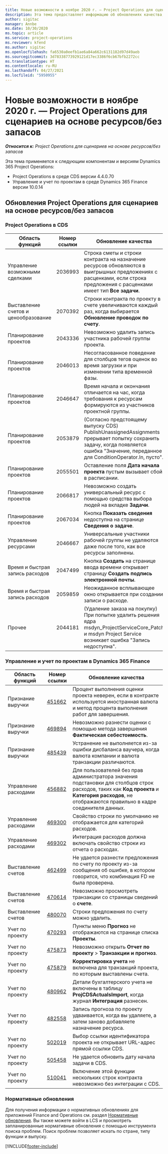 ```yaml
---
title: Новые возможности в ноябре 2020 г. — Project Operations для сценариев на основе ресурсов/без запасов
description: Эта тема предоставляет информацию об обновлениях качества, доступных в выпуске Project Operations за ноябрь 2020 г., для сценариев на основе ресурсов/без запасов.
author: sigitac
manager: Annbe
ms.date: 10/30/2020
ms.topic: article
ms.service: project-operations
ms.reviewer: kfend
ms.author: sigitac
ms.openlocfilehash: fa6530a0eefb1ae6a84a662c6131182d97d49aeb
ms.sourcegitcommit: 3d78338773929121d17ec3386f6cb67bfb2272cc
ms.translationtype: HT
ms.contentlocale: ru-RU
ms.lasthandoff: 04/27/2021
ms.locfileid: "5950955"
---
```

# <a name="whats-new-november-2020---project-operations-for-resourcenon-stocked-based-scenarios"></a>Новые возможности в ноябре 2020 г. — Project Operations для сценариев на основе ресурсов/без запасов

_**Относится к:** Project Operations для сценариев на основе ресурсов/без запасов_

Эта тема применяется к следующим компонентам и версиям Dynamics 365 Project Operations:

- Project Operations в среде CDS версии 4.4.0.70
- Управление и учет по проектам в среде Dynamics 365 Finance версии 10.0.14

## <a name="updates-to-project-operations-for-resource-non-stocked-based-scenarios"></a>Обновления Project Operations для сценариев на основе ресурсов/без запасов

### <a name="project-operations-on-cds"></a>Project Operations в CDS

| Область функций                 | Номер ссылки | Обновление качества                                                                                                                                                                    |
|------------------------------|------------------|-----------------------------------------------------------------------------------------------------------------------------------------------------------------------------------|
|   Управление возможными сделками       | 2036993          | Строка сметы и строки контракта на назначение ресурсов обновляются в выигрышных предложениях с расценками, если строка предложения с расценками имеет тип **Все задачи**.                                                 |
| Выставление счетов и ценообразование          | 2070392          | Строки контракта по проекту в счете увеличиваются каждый раз, когда выбирается **Обновление проводок по счету**.                                                                         |
| Планирование проектов             | 2043336          | Невозможно удалить запись участника рабочей группы проекта.                                                                                                                                  |
| Планирование проектов             | 2046013          | Несогласованное поведение для столбцов тегов оценок во время загрузки и при изменении типа временной фазы.                                                                                   |
| Планирование проектов             | 2046647          | Время начала и окончания отличается на час, когда требования к ресурсам формируются из участников проектной группы.                                                                      |
| Планирование проектов             | 2053879          | (Согласно предстоящему выпуску CDS) PublishUnassignedAssignments прерывает попытку сохранить задачу, когда появляется ошибка "Значение, переданное для ConditionOperator.In, пусто".                       |
| Планирование проектов             | 2055501          | Оставление поля **Дата начала проекта** пустым вызывает сбой в расписании.                                                                                                      |
| Планирование проектов             | 2066817          | Невозможно создать универсальный ресурс с помощью средства выбора людей на вкладке **Задачи**.                                                                                                   |
| Планирование проектов             | 2067034          | Кнопка **Показать сведения** недоступна на странице **Сведения о задаче**.                                                                                                       |
| Управление ресурсами          | 2046667          | Универсальные участники рабочей группы не удаляются даже после того, как все ресурсы заполнены.                                                                                                    |
| Время и быстрая запись расходов | 2047499          | Кнопка **Создать** на странице ввода времени открывает страницу **Создать подпись электронной почты**.                                                                                               |
| Время и быстрая запись расходов | 2059859          | Неожиданное всплывающее окно открывается при создании записи о расходе.                                                                                                                         |
| Прочее                        | 2044181          | (Удаление заказа на покупку) При попытке удалить решения ядра msdyn_ProjectServiceCore_Patch и msdyn Project Service возникает ошибка "Запись недоступна".  |

### <a name="project-management-and-accounting-in-dynamics-365-finance"></a>Управление и учет по проектам в Dynamics 365 Finance

| Область функций        | Номер ссылки | Обновление качества                                                                                                                                                            |
|---------------------|------------------|---------------------------------------------------------------------------------------------------------------------------------------------------------------------------|
| Признание выручки | [451662](https://fix.lcs.dynamics.com/Issue/Details/?bugId=451662)           | Процент выполнения оценки проекта неверен, если в контракте используется иностранная валюта и метод процента выполнения работ для завершения.                     |
| Признание выручки | [469894](https://fix.lcs.dynamics.com/Issue/Details/?bugId=469894)           | Невозможно разнести оценки с помощью метода завершения **Фактическая себестоимость**.                                                                                                    |
| Признание выручки | [485439](https://fix.lcs.dynamics.com/Issue/Details/?bugId=485439)           | Устранение не выполняется из-за ошибки дисбаланса ваучера, когда валюта компании и валюта транзакции различаются.                                              |
| Управление расходами  | [456882](https://fix.lcs.dynamics.com/Issue/Details/?bugId=456822)           | Для пользователей без прав администратора значения подстановки для столбцов строк расходов, таких как **Код проекта** и **Категория расходов**, не отображаются правильно в кадре соединителя данных. |
| Управление расходами  | [469300](https://fix.lcs.dynamics.com/Issue/Details/?bugId=469300)           | Свойство строки по умолчанию не отображается для категорий расходов.                                                                                                         |
| Управление расходами  | [469302](https://fix.lcs.dynamics.com/Issue/Details/?bugId=469302)           | Интеграция расходов должна включать свойство строки из отчета о расходах.                                                                                             |
| Выставление счетов           | [462499](https://fix.lcs.dynamics.com/Issue/Details/?bugId=462499)           | Не удается разнести предложения по счету по проекту из-за сообщения об ошибке, в котором говорится, что комбинация FD не была проверена.                                                    |
| Выставление счетов           | [470614](https://fix.lcs.dynamics.com/Issue/Details/?bugId=470614)           | Невозможно просмотреть транзакции со страницы сведений о **счете**.                                                                                                              |
| Выставление счетов           | [480070](https://fix.lcs.dynamics.com/Issue/Details/?bugId=480070)           | Строки предложения по счету можно удалить.                                                                                                                                  |
| Учет по проекту  | [470293](https://fix.lcs.dynamics.com/Issue/Details/?bugId=470293)           | Пункты меню **Прогноз** не отображаются на странице списка **Проекты**.                                                                                                   |
| Учет по проекту  | [475873](https://fix.lcs.dynamics.com/Issue/Details/?bugId=475873)           | Невозможно открыть **Отчет по проекту**   > **Транзакции и прогноз**.                                                                                                       |
| Учет по проекту  | [475879](https://fix.lcs.dynamics.com/Issue/Details/?bugId=475879)           | **Корректировка учета** не включена для транзакций проекта, по которым выставлены счета.                                                                                                  |
| Учет по проекту  | [480962](https://fix.lcs.dynamics.com/Issue/Details/?bugId=480962)           | Детали бухгалтерского учета не включены в таблицу **ProjCDSActualsImport**, когда журнал **Интеграция** разнесен.                                                  |
| Учет по проекту  | [482558](https://fix.lcs.dynamics.com/Issue/Details/?bugId=482558)           | Запись прогноза по проекту удваивается, когда вы удаляете, а затем заново добавляете назначение ресурса.                                                                            |
| Учет по проекту  | [502019](https://fix.lcs.dynamics.com/Issue/Details/?bugId=502019)           | Выбор ссылки идентификатора проекта не открывает URL-адрес прямой ссылки CDS.                                                                                                         |
| Учет по проекту  | [505458](https://fix.lcs.dynamics.com/Issue/Details/?bugId=505458)           | Не удается обновить дату начала задачи в CDS.                                                                                                                           |
| Учет по проекту  | [510041](https://fix.lcs.dynamics.com/Issue/Details/?bugId=510041)           | Включение этой функции нескольких строк контракта невозможно без интеграции с CDS.                                                                                   |

### <a name="regulatory-updates"></a>Нормативные обновления
Для получения информации о нормативных обновлениях для приложений Finance and Operations см. раздел [Нормативные обновления](/dynamics365/finance/localizations/regulatory-updates). Вы также можете войти в LCS и просмотреть запланированные нормативные обновления с помощью инструмента поиска проблем. Поиск проблем позволяет искать по стране, типу функции и выпуску.


[!INCLUDE[footer-include](../includes/footer-banner.md)]